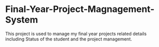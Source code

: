 # Final-Year-Project-Magnagement-System
This project is used to manage my final year projects related details including Status of the student and the project management.

